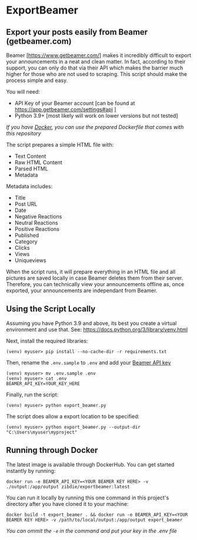 # ExportBeamer

## Export your posts easily from Beamer (getbeamer.com)

Beamer [https://www.getbeamer.com/] makes it incredibly difficult to export your announcements in a neat and clean matter. In fact, according to their support, you can only do that via their API which makes the barrier much higher for those who are not used to scraping. This script should make the process simple and easy.

You will need:

- API Key of your Beamer account [can be found at https://app.getbeamer.com/settings#api ]
- Python 3.9+ [most likely will work on lower versions but not tested]

*If you have [Docker](https://www.docker.com/get-started/), you can use the prepared Dockerfile that comes with this repository*

The script prepares a simple HTML file with:
* Text Content	
* Raw HTML Content	
* Parsed HTML	
* Metadata

Metadata includes:
* Title
* Post URL	
* Date
* Negative Reactions	
* Neutral Reactions	
* Positive Reactions	
* Published
* Category
* Clicks
* Views
* Uniqueviews

When the script runs, it will prepare everything in an HTML file and all pictures are saved locally in case Beamer deletes them from their server. Therefore, you can technically view your announcements offline as, once exported, your announcements are independant from Beamer.

## Using the Script Locally
Assuming you have Python 3.9 and above, its best you create a virtual environment and use that. See: https://docs.python.org/3/library/venv.html

Next, install the required libraries:
```
(venv) myuser> pip install --no-cache-dir -r requirements.txt
```

Then, rename the `.env.sample` to `.env` and add your [Beamer API key](https://app.getbeamer.com/settings#api)
```
(venv) myuser> mv .env.sample .env
(venv) myuser> cat .env
BEAMER_API_KEY=YOUR_KEY_HERE
```

Finally, run the script:
```
(venv) myuser> python export_beamer.py
```

The script does allow a export location to be specified:
```
(venv) myuser> python export_beamer.py --output-dir "C:\Users\myuser\myproject"
```

## Running through Docker

The latest image is available through DockerHub. You can get started instantly by running:
```
docker run -e BEAMER_API_KEY=<YOUR BEAMER KEY HERE> -v ./output:/app/output zibdie/exportbeamer:latest
```

You can run it locally by running this one command in this project's directory after you have cloned it to your machine:
```
docker build -t export_beamer . && docker run -e BEAMER_API_KEY=<YOUR BEAMER KEY HERE> -v /path/to/local/output:/app/output export_beamer
```
*You can ommit the `-e` in the command and put your key in the .env file*